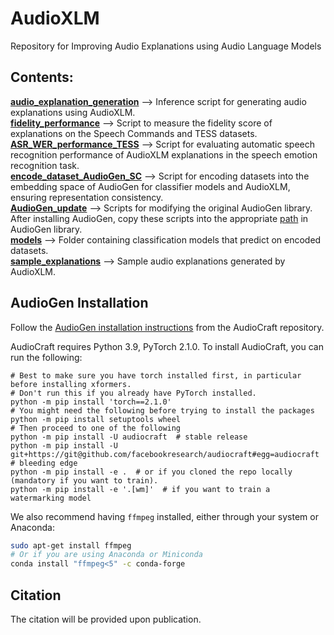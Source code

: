 # AudioXLM
Repository for Improving Audio Explanations using Audio Language Models

## Contents:

**[audio_explanation_generation](codes/audio_explanation_generation.py)** --> Inference script for generating audio explanations using AudioXLM.\
**[fidelity_performance](codes/fidelity_performance.py)** --> Script to measure the fidelity score of explanations on the Speech Commands and TESS datasets.\
**[ASR_WER_performance_TESS](codes/ASR_WER_performance_TESS.py)** --> Script for evaluating automatic speech recognition performance of AudioXLM explanations in the speech emotion recognition task.\
**[encode_dataset_AudioGen_SC](codes/encode_dataset_AudioGen_SC.py)** --> Script for encoding datasets into the embedding space of AudioGen for classifier models and AudioXLM, ensuring representation consistency.\
**[AudioGen_update](codes/AudioGen_update/)** --> Scripts for modifying the original AudioGen library. After installing AudioGen, copy these scripts into the appropriate [path](https://github.com/facebookresearch/audiocraft/tree/main/audiocraft/models) in AudioGen library.\
**[models](models/)** --> Folder containing classification models that predict on encoded datasets.\
**[sample_explanations](sample_explanations/)** --> Sample audio explanations generated by AudioXLM.

## AudioGen Installation
Follow the [AudioGen installation instructions](https://github.com/facebookresearch/audiocraft/blob/main/README.md) from the AudioCraft repository.

AudioCraft requires Python 3.9, PyTorch 2.1.0. To install AudioCraft, you can run the following:

```shell
# Best to make sure you have torch installed first, in particular before installing xformers.
# Don't run this if you already have PyTorch installed.
python -m pip install 'torch==2.1.0'
# You might need the following before trying to install the packages
python -m pip install setuptools wheel
# Then proceed to one of the following
python -m pip install -U audiocraft  # stable release
python -m pip install -U git+https://git@github.com/facebookresearch/audiocraft#egg=audiocraft  # bleeding edge
python -m pip install -e .  # or if you cloned the repo locally (mandatory if you want to train).
python -m pip install -e '.[wm]'  # if you want to train a watermarking model
```

We also recommend having `ffmpeg` installed, either through your system or Anaconda:
```bash
sudo apt-get install ffmpeg
# Or if you are using Anaconda or Miniconda
conda install "ffmpeg<5" -c conda-forge
```

## Citation

The citation will be provided upon publication.

